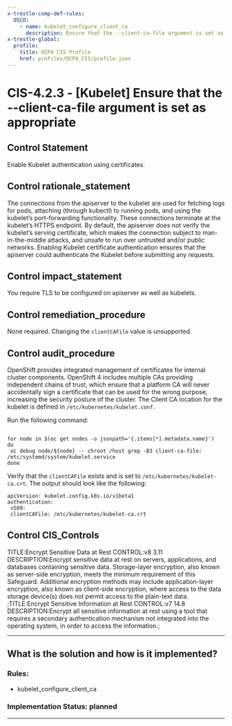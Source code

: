 ```yaml
---
x-trestle-comp-def-rules:
  OSCO:
    - name: kubelet_configure_client_ca
      description: Ensure that the --client-ca-file argument is set as appropriate
x-trestle-global:
  profile:
    title: OCP4 CIS Profile
    href: profiles/OCP4_CIS/profile.json
---
```


# CIS-4.2.3 - \[Kubelet\] Ensure that the --client-ca-file argument is set as appropriate

## Control Statement

Enable Kubelet authentication using certificates.

## Control rationale_statement

The connections from the apiserver to the kubelet are used for fetching logs for pods, attaching (through kubectl) to running pods, and using the kubelet’s port-forwarding functionality. These connections terminate at the kubelet’s HTTPS endpoint. By default, the apiserver does not verify the kubelet’s serving certificate, which makes the connection subject to man-in-the-middle attacks, and unsafe to run over untrusted and/or public networks. Enabling Kubelet certificate authentication ensures that the apiserver could authenticate the Kubelet before submitting any requests.

## Control impact_statement

You require TLS to be configured on apiserver as well as kubelets.

## Control remediation_procedure

None required. Changing the `clientCAFile` value is unsupported.

## Control audit_procedure

OpenShift provides integrated management of certificates for internal cluster components. OpenShift 4 includes multiple CAs providing independent chains of trust, which ensure that a platform CA will never accidentally sign a certificate that can be used for the wrong purpose, increasing the security posture of the cluster. The Client CA location for the kubelet is defined in `/etc/kubernetes/kubelet.conf`. 

Run the following command:

```

for node in $(oc get nodes -o jsonpath='{.items[*].metadata.name}')
do
 oc debug node/${node} -- chroot /host grep -B3 client-ca-file: /etc/systemd/system/kubelet.service
done
```

Verify that the `clientCAFile` exists and is set to `/etc/kubernetes/kubelet-ca.crt`. The output should look like the following:

```
apiVersion: kubelet.config.k8s.io/v1beta1
authentication:
 x509:
 clientCAFile: /etc/kubernetes/kubelet-ca.crt
```

## Control CIS_Controls

TITLE:Encrypt Sensitive Data at Rest CONTROL:v8 3.11 DESCRIPTION:Encrypt sensitive data at rest on servers, applications, and databases containing sensitive data. Storage-layer encryption, also known as server-side encryption, meets the minimum requirement of this Safeguard. Additional encryption methods may include application-layer encryption, also known as client-side encryption, where access to the data storage device(s) does not permit access to the plain-text data. ;TITLE:Encrypt Sensitive Information at Rest CONTROL:v7 14.8 DESCRIPTION:Encrypt all sensitive information at rest using a tool that requires a secondary authentication mechanism not integrated into the operating system, in order to access the information.;

______________________________________________________________________

## What is the solution and how is it implemented?

<!-- For implementation status enter one of: implemented, partial, planned, alternative, not-applicable -->

<!-- Note that the list of rules under ### Rules: is read-only and changes will not be captured after assembly to JSON -->

<!-- Add control implementation description here for control: CIS-4.2.3 -->

### Rules:

  - kubelet_configure_client_ca

### Implementation Status: planned

______________________________________________________________________
